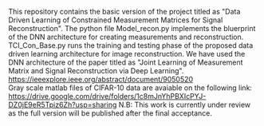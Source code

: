 This repository contains the basic version of the project titled as "Data Driven Learning of Constrained Measurement Matrices for Signal Reconstruction". The python file Model_recon.py implements the bluerprint of the DNN architecture for creating measurements and reconstruction. TCI_Con_Base.py runs the training and testing phase of the proposed data driven learning architecture for image reconstruction. We have used the DNN architecture of the paper titled as  "Joint Learning of Measurement Matrix and Signal Reconstruction via Deep Learning". https://ieeexplore.ieee.org/abstract/document/9050520     
Gray scale matlab files of CIFAR-10 data are avaiable on the following link: https://drive.google.com/drive/folders/1c8mJnYhPBXIcPYJ-DZ0jE9eR5Tpiz6Zh?usp=sharing
N.B: This work is currently under review as the full version will be published after the final acceptance. 

